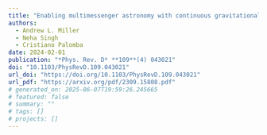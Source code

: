 ```yaml
---
title: "Enabling multimessenger astronomy with continuous gravitational waves: Early warning and sky localization of binary neutron stars in the Einstein Telescope"
authors:
  - Andrew L. Miller
  - Neha Singh
  - Cristiano Palomba
date: 2024-02-01
publication: "*Phys. Rev. D* **109**(4) 043021"
doi: "10.1103/PhysRevD.109.043021"
url_doi: "https://doi.org/10.1103/PhysRevD.109.043021"
url_pdf: "https://arxiv.org/pdf/2309.15808.pdf"
# generated_on: 2025-06-07T19:59:26.245665
# featured: false
# summary: ""
# tags: []
# projects: []
---
```

